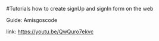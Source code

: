 #Tutorials how to create signUp and signIn form on the web

Guide: Amisgoscode

link: https://youtu.be/QwQuro7ekvc

